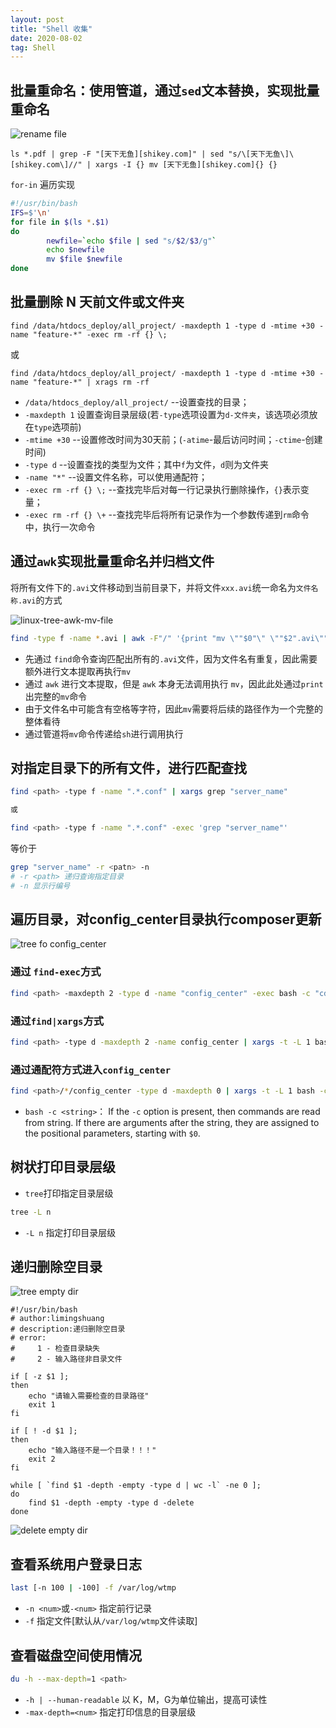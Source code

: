 ```yaml
---
layout: post
title: "Shell 收集"
date: 2020-08-02
tag: Shell
---
```


## 批量重命名：使用管道，通过`sed`文本替换，实现批量重命名
![rename file](/images/article/shell-pipline-renamefile.png)
```shell
ls *.pdf | grep -F "[天下无鱼][shikey.com]" | sed "s/\[天下无鱼\]\[shikey.com\]//" | xargs -I {} mv [天下无鱼][shikey.com]{} {}
```

`for-in` 遍历实现

```sh
#!/usr/bin/bash
IFS=$'\n'
for file in $(ls *.$1)
do
        newfile=`echo $file | sed "s/$2/$3/g"`
        echo $newfile
        mv $file $newfile
done
```

## 批量删除 N 天前文件或文件夹
```
find /data/htdocs_deploy/all_project/ -maxdepth 1 -type d -mtime +30 -name "feature-*" -exec rm -rf {} \;
```
或
```
find /data/htdocs_deploy/all_project/ -maxdepth 1 -type d -mtime +30 -name "feature-*" | xrags rm -rf
```

- `/data/htdocs_deploy/all_project/` --设置查找的目录；
- `-maxdepth 1` 设置查询目录层级(若`-type`选项设置为`d-文件夹`，该选项必须放在`type`选项前)
- `-mtime +30` --设置修改时间为30天前；(`-atime`-最后访问时间；`-ctime`-创建时间)
- `-type d` --设置查找的类型为文件；其中`f`为文件，`d`则为文件夹
- `-name "*"` --设置文件名称，可以使用通配符；
- `-exec rm -rf {} \;` --查找完毕后对每一行记录执行删除操作，`{}`表示变量；
- `-exec rm -rf {} \+` --查找完毕后将所有记录作为一个参数传递到`rm`命令中，执行一次命令 

## 通过`awk`实现批量重命名并归档文件
将所有文件下的`.avi`文件移动到当前目录下，并将文件`xxx.avi`统一命名为`文件名称.avi`的方式

![linux-tree-awk-mv-file](/images/article/linux-tree-awk-mv-file.png)

```sh
find -type f -name *.avi | awk -F"/" '{print "mv \""$0"\" \""$2".avi\""}'|sh
```
- 先通过 `find`命令查询匹配出所有的`.avi`文件，因为文件名有重复，因此需要额外进行文本提取再执行`mv`
- 通过 `awk` 进行文本提取，但是 `awk` 本身无法调用执行 `mv`，因此此处通过`print`出完整的`mv`命令
- 由于文件名中可能含有空格等字符，因此`mv`需要将后续的路径作为一个完整的整体看待
- 通过管道将`mv`命令传递给`sh`进行调用执行

## 对指定目录下的所有文件，进行匹配查找
```sh
find <path> -type f -name ".*.conf" | xargs grep "server_name"

或

find <path> -type f -name ".*.conf" -exec 'grep "server_name"'
```

等价于

```sh
grep "server_name" -r <patn> -n 
# -r <path> 递归查询指定目录
# -n 显示行编号
```

## 遍历目录，对config_center目录执行composer更新
![tree fo config_center](/images/article/linux-tree-coinfig_center.png)
### 通过 `find-exec`方式
```sh
find <path> -maxdepth 2 -type d -name "config_center" -exec bash -c "cd {} && /apps/xxx/bin/php /apps/xxx/composer update --no-dev" \;
```

### 通过`find|xargs`方式
```sh
find <path> -type d -maxdepth 2 -name config_center | xargs -t -L 1 bash -c 'cd "$0" && /apps/xxx/bin/php /apps/xxx/composer update --no-dev'
```

### 通过通配符方式进入`config_center`
```sh
find <path>/*/config_center -type d -maxdepth 0 | xargs -t -L 1 bash -c 'cd "$0" && /apps/xxx/bin/php /apps/xxx/composer update --no-dev'
```
- `bash -c <string>`： If the `-c` option is present, then commands are read from string.  If there are arguments after the string, they are assigned to the positional parameters, starting with `$0`.



## 树状打印目录层级

- `tree`打印指定目录层级
```sh
tree -L n
```
- `-L n` 指定打印目录层级

## 递归删除空目录
![tree empty dir](/images/article/linux-tree-empty-dir.png)
```shell
#!/usr/bin/bash
# author:limingshuang
# description:递归删除空目录
# error:
#     1 - 检查目录缺失
#     2 - 输入路径非目录文件

if [ -z $1 ];
then
    echo "请输入需要检查的目录路径"
    exit 1
fi

if [ ! -d $1 ];
then
    echo "输入路径不是一个目录！！！"
    exit 2
fi

while [ `find $1 -depth -empty -type d | wc -l` -ne 0 ];
do
    find $1 -depth -empty -type d -delete
done
```
![delete empty dir](/images/article/linux-receive-delete-empty-dir.png)

## 查看系统用户登录日志
```sh
last [-n 100 | -100] -f /var/log/wtmp
```
- `-n <num>`或`-<num>` 指定前<num>行记录
- `-f` 指定文件[默认从`/var/log/wtmp`文件读取]

## 查看磁盘空间使用情况
```sh
du -h --max-depth=1 <path>
```
- `-h | --human-readable` 以 K，M，G为单位输出，提高可读性
- `-max-depth=<num>` 指定打印信息的目录层级



